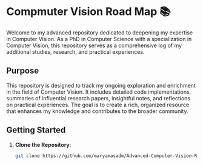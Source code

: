 # Compmuter Vision Road Map 📚

Welcome to my advanced repository dedicated to deepening my expertise in Computer Vision. 
As a PhD in Computer Science with a specialization in Computer Vision, this repository serves as a comprehensive log of my additional studies, research, and practical experiences.

## Purpose

This repository is designed to track my ongoing exploration and enrichment in the field of Computer Vision. It includes detailed code implementations, summaries of influential research papers, insightful notes, and reflections on practical experiences. The goal is to create a rich, organized resource that enhances my knowledge and contributes to the broader community.


## Getting Started

1. **Clone the Repository**:
   ```bash
   git clone https://github.com/maryamasadm/Advanced-Computer-Vision-Research.git
